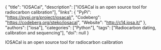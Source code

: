 {
  "title": "IOSACal",
  "description": ["IOSACal is an open source tool for radiocarbon calibration"],
  "links": {
    "PyPi": "https://pypi.org/project/iosacal/",
    "Codeberg": "https://codeberg.org/steko/iosacal",
    "Website": "http://c14.iosa.it/"
  },
  "authors": ["iosa"],
  "categories": ["Python"],
  "tags": ["Radiocarbon dating, calibration and sequencing"],
  "doi": null
}

<!-- Generated by csv2md.R – do not edit by hand -->

IOSACal is an open source tool for radiocarbon calibration